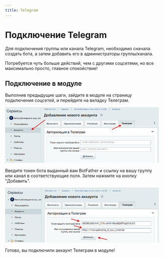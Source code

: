```yaml
---
title: Telegram
---
```


# Подключение Telegram

Для подключения группы или канала Telegram, необходимо сначала создать бота, а затем добавить его в администраторы группы/канала.

Потребуется чуть больше действий, чем с другими соцсетями, но все максимально просто, главное спокойствие!

<!-- @include: ../../../socials/tg/index.md#common-auth -->

## Подключение в модуле

Выполнив предыдущие шаги, зайдите в модуле на страницу подключения соцсетей, и перейдите на вкладку Телеграм.

![Страница подключения](./tg-connect-0.png)

Введите токен бота выданный вам BotFather и ссылку на вашу группу или канал в соответствующие поля.
Затем нажмите на кнопку "Добавить".

![Ввод данных для подключения](./tg-connect-1.png)

Готово, вы подключили аккаунт Телеграм в модуле!

